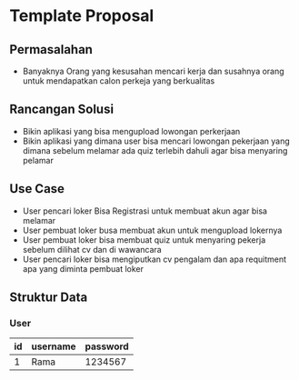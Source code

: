 # Template Proposal

## Permasalahan
- Banyaknya Orang yang kesusahan mencari kerja dan susahnya orang untuk mendapatkan calon perkeja yang berkualitas

## Rancangan Solusi
- Bikin aplikasi yang bisa mengupload lowongan perkerjaan
- Bikin aplikasi yang dimana user bisa mencari lowongan pekerjaan yang dimana sebelum melamar ada quiz terlebih dahuli agar bisa menyaring pelamar


## Use Case
- User  pencari loker Bisa Registrasi untuk membuat akun agar bisa melamar
- User pembuat loker busa membuat akun untuk mengupload lokernya
- User pembuat loker bisa membuat quiz untuk menyaring pekerja sebelum dilihat cv dan di wawancara
- User pencari loker bisa mengiputkan cv pengalam dan apa requitment apa yang diminta pembuat loker

## Struktur Data

### User
id|username|password
---|---|---
1 | Rama | 1234567

